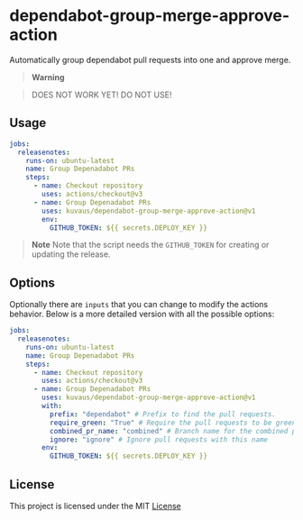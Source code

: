 # dependabot-group-merge-approve-action

Automatically group dependabot pull requests into one and approve merge.

> **Warning**

>  DOES NOT WORK YET! DO NOT USE!

## Usage


```yaml
jobs:
  releasenotes:
    runs-on: ubuntu-latest
    name: Group Depenadabot PRs
    steps:
      - name: Checkout repository
        uses: actions/checkout@v3
      - name: Group Depenadabot PRs
        uses: kuvaus/dependabot-group-merge-approve-action@v1
        env:
          GITHUB_TOKEN: ${{ secrets.DEPLOY_KEY }}
```



> **Note**
>  Note that the script needs the `GITHUB_TOKEN` for creating or updating the release.

## Options

Optionally there are `inputs` that you can change to modify the actions behavior. Below is a more detailed version with all the possible options:

```yaml
jobs:
  releasenotes:
    runs-on: ubuntu-latest
    name: Group Depenadabot PRs
    steps:
      - name: Checkout repository
        uses: actions/checkout@v3
      - name: Group Depenadabot PRs
        uses: kuvaus/dependabot-group-merge-approve-action@v1
        with:
          prefix: "dependabot" # Prefix to find the pull requests.
          require_green: "True" # Require the pull requests to be green
          combined_pr_name: "combined" # Branch name for the combined pull request
          ignore: "ignore" # Ignore pull requests with this name
        env:
          GITHUB_TOKEN: ${{ secrets.DEPLOY_KEY }}
```


## License

This project is licensed under the MIT [License](https://github.com/kuvaus/dependabot-group-merge-approve-action/blob/main/LICENSE)
